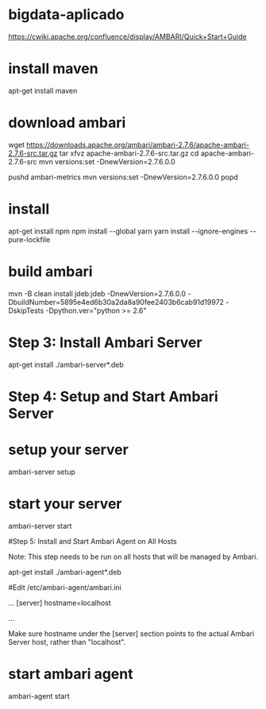 # bigdata-aplicado

https://cwiki.apache.org/confluence/display/AMBARI/Quick+Start+Guide

# install maven
apt-get install maven 

# download ambari
wget https://downloads.apache.org/ambari/ambari-2.7.6/apache-ambari-2.7.6-src.tar.gz
tar xfvz apache-ambari-2.7.6-src.tar.gz
cd apache-ambari-2.7.6-src
mvn versions:set -DnewVersion=2.7.6.0.0
 
pushd ambari-metrics
mvn versions:set -DnewVersion=2.7.6.0.0
popd


# install 
apt-get install npm
npm install --global yarn
yarn install --ignore-engines --pure-lockfile


# build ambari
mvn -B clean install jdeb:jdeb -DnewVersion=2.7.6.0.0 -DbuildNumber=5895e4ed6b30a2da8a90fee2403b6cab91d19972 -DskipTests -Dpython.ver="python >= 2.6"


# Step 3: Install Ambari Server

apt-get install ./ambari-server*.deb

# Step 4: Setup and Start Ambari Server

# setup your server
ambari-server setup

# start your server
ambari-server start

#Step 5: Install and Start Ambari Agent on All Hosts

Note: This step needs to be run on all hosts that will be managed by Ambari.

apt-get install ./ambari-agent*.deb

#Edit /etc/ambari-agent/ambari.ini

...
[server]
hostname=localhost
 
...

Make sure hostname under the [server] section points to the actual Ambari Server host, rather than "localhost".

# start ambari agent
ambari-agent start
